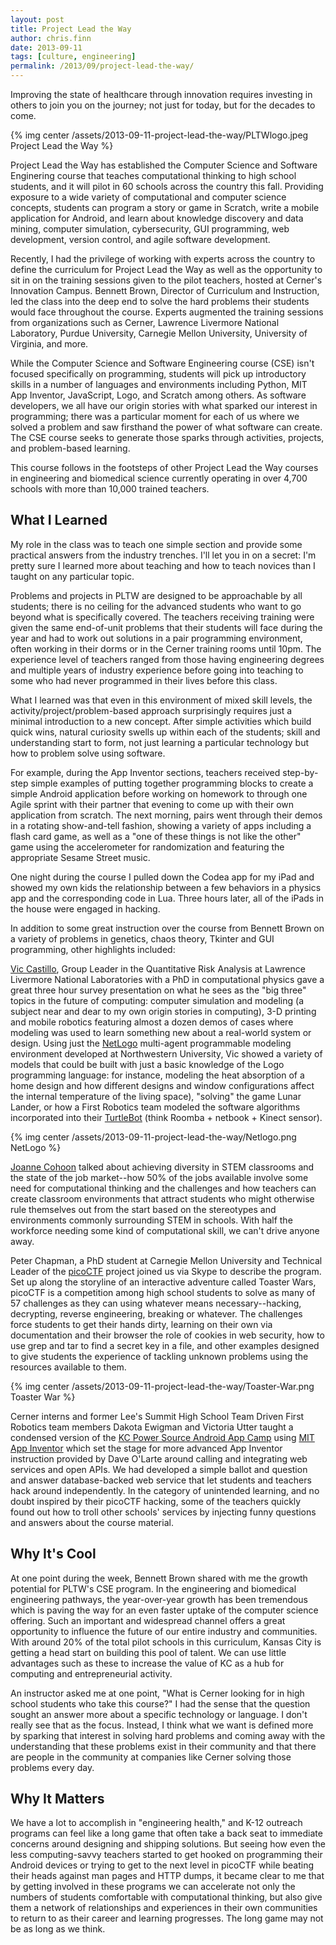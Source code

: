 ```yaml
---
layout: post
title: Project Lead the Way
author: chris.finn
date: 2013-09-11
tags: [culture, engineering]
permalink: /2013/09/project-lead-the-way/
---
```


Improving the state of healthcare through innovation requires investing in others to join you on the journey; not just for today, but for the decades to come.

{% img center /assets/2013-09-11-project-lead-the-way/PLTWlogo.jpeg Project Lead the Way %}

Project Lead the Way has established the Computer Science and Software Enginering course that teaches computational thinking to high school students, and it will pilot in 60 schools across the country this fall. Providing exposure to a wide variety of computational and computer science concepts, students can program a story or game in Scratch, write a mobile application for Android, and learn about knowledge discovery and data mining, computer simulation, cybersecurity, GUI programming, web development, version control, and agile software development.

Recently, I had the privilege of working with experts across the country to define the curriculum for Project Lead the Way as well as the opportunity to sit in on the training sessions given to the pilot teachers, hosted at Cerner's Innovation Campus. Bennett Brown, Director of Curriculum and Instruction, led the class into the deep end to solve the hard problems their students would face throughout the course. Experts augmented the training sessions from organizations such as Cerner, Lawrence Livermore National Laboratory, Purdue University, Carnegie Mellon University, University of Virginia, and more.

While the Computer Science and Software Engineering course (CSE) isn't focused specifically on programming, students will pick up introductory skills in a number of languages and environments including Python, MIT App Inventor, JavaScript, Logo, and Scratch among others. As software developers, we all have our origin stories with what sparked our interest in programming; there was a particular moment for each of us where we solved a problem and saw firsthand the power of what software can create. The CSE course seeks to generate those sparks through activities, projects, and problem-based learning.

This course follows in the footsteps of other Project Lead the Way courses in engineering and biomedical science currently operating in over 4,700 schools with more than 10,000 trained teachers.

## **What I Learned**

My role in the class was to teach one simple section and provide some practical answers from the industry trenches. I'll let you in on a secret: I'm pretty sure I learned more about teaching and how to teach novices than I taught on any particular topic.

Problems and projects in PLTW are designed to be approachable by all students; there is no ceiling for the advanced students who want to go beyond what is specifically covered. The teachers receiving training were given the same end-of-unit problems that their students will face during the year and had to work out solutions in a pair programming environment, often working in their dorms or in the Cerner training rooms until 10pm. The experience level of teachers ranged from those having engineering degrees and multiple years of industry experience before going into teaching to some who had never programmed in their lives before this class.

What I learned was that even in this environment of mixed skill levels, the activity/project/problem-based approach surprisingly requires just a minimal introduction to a new concept. After simple activities which build quick wins, natural curiosity swells up within each of the students; skill and understanding start to form, not just learning a particular technology but how to problem solve using software.

For example, during the App Inventor sections, teachers received step-by-step simple examples of putting together programming blocks to create a simple Android application before working on homework to through one Agile sprint with their partner that evening to come up with their own application from scratch. The next morning, pairs went through their demos in a rotating show-and-tell fashion, showing a variety of apps including a flash card game, as well as a "one of these things is not like the other" game using the accelerometer for randomization and featuring the appropriate Sesame Street music.

One night during the course I pulled down the Codea app for my iPad and showed my own kids the relationship between a few behaviors in a physics app and the corresponding code in Lua. Three hours later, all of the iPads in the house were engaged in hacking.

In addition to some great instruction over the course from Bennett Brown on a variety of problems in genetics, chaos theory, Tkinter and GUI programming, other highlights included:

[Vic Castillo](https://www-eng.llnl.gov/bios/bios_castillo.html), Group Leader in the Quantitative Risk Analysis at Lawrence Livermore National Laboratories with a PhD in computational physics gave a great three hour survey presentation on what he sees as the "big three" topics in the future of computing: computer simulation and modeling (a subject near and dear to my own origin stories in computing), 3-D printing and mobile robotics featuring almost a dozen demos of cases where modeling was used to learn something new about a real-world system or design. Using just the [NetLogo](http://ccl.northwestern.edu/netlogo/) multi-agent programmable modeling environment developed at Northwestern University, Vic showed a variety of models that could be built with just a basic knowledge of the Logo programming language: for instance, modeling the heat absorption of a home design and how different designs and window configurations affect the internal temperature of the living space), "solving" the game Lunar Lander, or how a First Robotics team modeled the software algorithms incorporated into their [TurtleBot](http://turtlebot.com) (think Roomba + netbook + Kinect sensor).

{% img center /assets/2013-09-11-project-lead-the-way/Netlogo.png NetLogo %}

[Joanne Cohoon](http://people.virginia.edu/~jlc6j/) talked about achieving diversity in STEM classrooms and the state of the job market--how 50% of the jobs available involve some need for computational thinking and the challenges and how teachers can create classroom environments that attract students who might otherwise rule themselves out from the start based on the stereotypes and environments commonly surrounding STEM in schools. With half the workforce needing some kind of computational skill, we can't drive anyone away.

Peter Chapman, a PhD student at Carnegie Mellon University and Technical Leader of the [picoCTF](https://picoctf.com) project joined us via Skype to describe the program. Set up along the storyline of an interactive adventure called Toaster Wars, picoCTF is a competition among high school students to solve as many of 57 challenges as they can using whatever means necessary--hacking, decrypting, reverse engineering, breaking or whatever. The challenges force students to get their hands dirty, learning on their own via documentation and their browser the role of cookies in web security, how to use grep and tar to find a secret key in a file, and other examples designed to give students the experience of tackling unknown problems using the resources available to them.

{% img center /assets/2013-09-11-project-lead-the-way/Toaster-War.png Toaster War %}

Cerner interns and former Lee's Summit High School Team Driven First Robotics team members Dakota Ewigman and Victoria Utter taught a condensed version of the [KC Power Source Android App Camp](http://kcpowersource.com/appcamp/) using [MIT App Inventor](http://appinventor.mit.edu) which set the stage for more advanced App Inventor instruction provided by Dave O'Larte around calling and integrating web services and open APIs. We had developed a simple ballot and question and answer database-backed web service that let students and teachers hack around independently. In the category of unintended learning, and no doubt inspired by their picoCTF hacking, some of the teachers quickly found out how to troll other schools' services by injecting funny questions and answers about the course material.

## **Why It's Cool**

At one point during the week, Bennett Brown shared with me the growth potential for PLTW's CSE program. In the engineering and biomedical engineering pathways, the year-over-year growth has been tremendous which is paving the way for an even faster uptake of the computer science offering. Such an important and widespread channel offers a great opportunity to influence the future of our entire industry and communities. With around 20% of the total pilot schools in this curriculum, Kansas City is getting a head start on building this pool of talent. We can use little advantages such as these to increase the value of KC as a hub for computing and entrepreneurial activity.

An instructor asked me at one point, "What is Cerner looking for in high school students who take this course?" I had the sense that the question sought an answer more about a specific technology or language. I don't really see that as the focus. Instead, I think what we want is defined more by sparking that interest in solving hard problems and coming away with the understanding that these problems exist in their community and that there are people in the community at companies like Cerner solving those problems every day.

## **Why It Matters**

We have a lot to accomplish in "engineering health," and K-12 outreach programs can feel like a long game that often take a back seat to immediate concerns around designing and shipping solutions. But seeing how even the less computing-savvy teachers started to get hooked on programming their Android devices or trying to get to the next level in picoCTF while beating their heads against man pages and HTTP dumps, it became clear to me that by getting involved in these programs we can accelerate not only the numbers of students comfortable with computational thinking, but also give them a network of relationships and experiences in their own communities to return to as their career and learning progresses. The long game may not be as long as we think.
